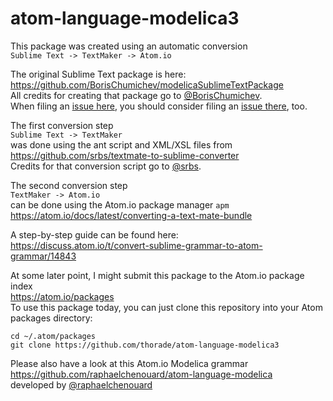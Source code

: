 # atom-language-modelica3

This package was created using an automatic conversion  
`Sublime Text -> TextMaker -> Atom.io`

The original Sublime Text package is here:  
https://github.com/BorisChumichev/modelicaSublimeTextPackage  
All credits for creating that package go to [@BorisChumichev](https://github.com/BorisChumichev).  
When filing an [issue here](../../issues),
you should consider filing an [issue there](https://github.com/BorisChumichev/modelicaSublimeTextPackage/issues), too.

The first conversion step  
`Sublime Text -> TextMaker`  
was done using the ant script and XML/XSL files from  
https://github.com/srbs/textmate-to-sublime-converter  
Credits for that conversion script go to [@srbs](https://github.com/srbs).

The second conversion step  
`TextMaker -> Atom.io`  
can be done using the Atom.io package manager `apm`  
https://atom.io/docs/latest/converting-a-text-mate-bundle

A step-by-step guide can be found here:  
https://discuss.atom.io/t/convert-sublime-grammar-to-atom-grammar/14843  

At some later point, I might submit this package to the Atom.io package index  
https://atom.io/packages  
To use this package today,
you can just clone this repository into your Atom packages directory:
```
cd ~/.atom/packages  
git clone https://github.com/thorade/atom-language-modelica3
```

Please also have a look at this Atom.io Modelica grammar  
https://github.com/raphaelchenouard/atom-language-modelica  
developed by [@raphaelchenouard](https://github.com/raphaelchenouard)
